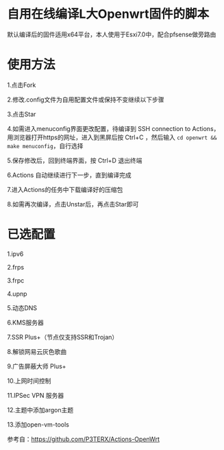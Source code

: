自用在线编译L大Openwrt固件的脚本
=
默认编译后的固件适用x64平台，本人使用于Esxi7.0中，配合pfsense做旁路由

使用方法
=
1.点击Fork

2.修改.config文件为自用配置文件或保持不变继续以下步骤

3.点击Star

4.如需进入menuconfig界面更改配置，待编译到 SSH connection to Actions，用浏览器打开https的网址，进入到黑屏后按 Ctrl+C ，然后输入 `cd openwrt && make menuconfig`，自行选择

5.保存修改后，回到终端界面，按 Ctrl+D 退出终端

6.Actions 自动继续进行下一步，直到编译完成

7.进入Actions的任务中下载编译好的压缩包

8.如需再次编译，点击Unstar后，再点击Star即可


已选配置
=
1.ipv6

2.frps

3.frpc

4.upnp

5.动态DNS

6.KMS服务器

7.SSR Plus+（节点仅支持SSR和Trojan）

8.解锁网易云灰色歌曲

9.广告屏蔽大师 Plus+

10.上网时间控制

11.IPSec VPN 服务器

12.主题中添加argon主题

13.添加open-vm-tools

参考自：https://github.com/P3TERX/Actions-OpenWrt
